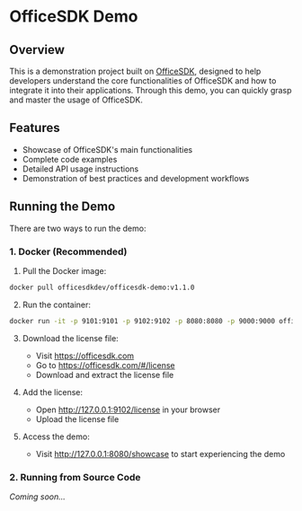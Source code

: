 # OfficeSDK Demo

## Overview

This is a demonstration project built on [OfficeSDK](https://github.com/officesdk/officesdk), designed to help developers understand the core functionalities of OfficeSDK and how to integrate it into their applications. Through this demo, you can quickly grasp and master the usage of OfficeSDK.

## Features

- Showcase of OfficeSDK's main functionalities
- Complete code examples
- Detailed API usage instructions
- Demonstration of best practices and development workflows

## Running the Demo

There are two ways to run the demo:

### 1. Docker (Recommended)

1. Pull the Docker image:
```bash
docker pull officesdkdev/officesdk-demo:v1.1.0
```

2. Run the container:
```bash
docker run -it -p 9101:9101 -p 9102:9102 -p 8080:8080 -p 9000:9000 officesdkdev/officesdk-demo:v1.1.0
```

3. Download the license file:
   - Visit https://officesdk.com
   - Go to https://officesdk.com/#/license
   - Download and extract the license file

4. Add the license:
   - Open http://127.0.0.1:9102/license in your browser
   - Upload the license file

5. Access the demo:
   - Visit http://127.0.0.1:8080/showcase to start experiencing the demo

### 2. Running from Source Code

*Coming soon...*
